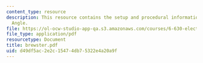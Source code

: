 ```yaml
---
content_type: resource
description: This resource contains the setup and procedural information for Brewster
  Angle.
file: https://ol-ocw-studio-app-qa.s3.amazonaws.com/courses/6-630-electromagnetics-fall-2006/d49df5ac2e2c15474db75322e4a20a9f_brewster.pdf
file_type: application/pdf
resourcetype: Document
title: brewster.pdf
uid: d49df5ac-2e2c-1547-4db7-5322e4a20a9f
---
```

